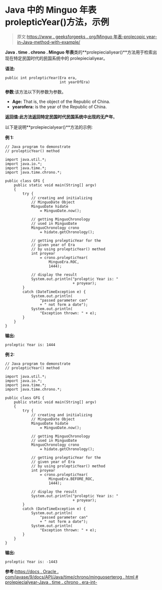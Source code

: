 # Java 中的 Minguo 年表 prolepticYear()方法，示例

> 原文:[https://www . geeksforgeeks . org/Minguo 年表-prolecopic year-in-Java-method-with-example/](https://www.geeksforgeeks.org/minguochronology-prolepticyear-method-in-java-with-example/)

**Java . time . chrono . Minguo 年表**类的**prolepiecialiyear()**方法用于检索出现在特定民国时代的民国系统中的 prolepiecialiyear。

**语法:**

```
public int prolepticYear(Era era,
                         int yearOfEra)

```

**参数**:该方法以下列参数为参数。

*   **Age:** That is, the object of the Republic of China.
*   **yearofera:** is the year of the Republic of China.

**返回值:**此方法返回特定民国时代民国系统中出现的**无产年**。

以下是说明**prolepiecialyear()**方法的示例:

**例 1:**

```
// Java program to demonstrate
// prolepticYear() method

import java.util.*;
import java.io.*;
import java.time.*;
import java.time.chrono.*;

public class GFG {
    public static void main(String[] argv)
    {
        try {
            // creating and initializing
            // MinguoDate Object
            MinguoDate hidate
                = MinguoDate.now();

            // getting MinguoChronology
            // used in MinguoDate
            MinguoChronology crono
                = hidate.getChronology();

            // getting prolepticYear for the
            // given year of Era
            // by using prolepticYear() method
            int proyear
                = crono.prolepticYear(
                    MinguoEra.ROC,
                    1444);

            // display the result
            System.out.println("proleptic Year is: "
                               + proyear);
        }
        catch (DateTimeException e) {
            System.out.println(
                "passed parameter can"
                + " not form a date");
            System.out.println(
                "Exception thrown: " + e);
        }
    }
}
```

**输出:**

```
proleptic Year is: 1444

```

**例 2:**

```
// Java program to demonstrate
// prolepticYear() method

import java.util.*;
import java.io.*;
import java.time.*;
import java.time.chrono.*;

public class GFG {
    public static void main(String[] argv)
    {
        try {
            // creating and initializing
            // MinguoDate Object
            MinguoDate hidate
                = MinguoDate.now();

            // getting MinguoChronology
            // used in MinguoDate
            MinguoChronology crono
                = hidate.getChronology();

            // getting prolepticYear for the
            // given year of Era
            // by using prolepticYear() method
            int proyear
                = crono.prolepticYear(
                    MinguoEra.BEFORE_ROC,
                    1444);

            // display the result
            System.out.println("proleptic Year is: "
                               + proyear);
        }
        catch (DateTimeException e) {
            System.out.println(
                "passed parameter can"
                + " not form a date");
            System.out.println(
                "Exception thrown: " + e);
        }
    }
}
```

**输出:**

```
proleptic Year is: -1443

```

**参考:**[https://docs . Oracle . com/javase/9/docs/API/Java/time/chrono/minguoserterog . html # prolepiecialyear-Java . time . chrono . era-int-](https://docs.oracle.com/javase/9/docs/api/java/time/chrono/MinguoChronology.html#prolepticYear-java.time.chrono.Era-int-)